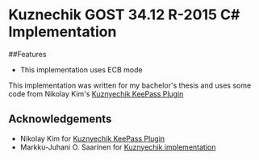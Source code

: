 # Kuznechik GOST 34.12 R-2015 C# Implementation

##Features

 - This implementation uses ECB mode

This implementation was written for my bachelor's thesis and uses some code from Nikolay Kim's [Kuznyechik KeePass Plugin](https://github.com/yaruson/GostPlugin)


## Acknowledgements

 - Nikolay Kim for [Kuznyechik KeePass Plugin](https://github.com/yaruson/GostPlugin)
 - Markku-Juhani O. Saarinen for [Kuznyechik implementation](https://github.com/mjosaarinen/kuznechik)
